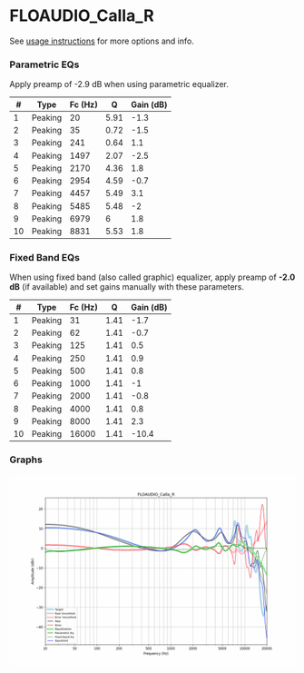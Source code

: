# FLOAUDIO_Calla_R
See [usage instructions](https://github.com/jaakkopasanen/AutoEq#usage) for more options and info.

### Parametric EQs
Apply preamp of -2.9 dB when using parametric equalizer.

|   # | Type    |   Fc (Hz) |    Q |   Gain (dB) |
|-----|---------|-----------|------|-------------|
|   1 | Peaking |        20 | 5.91 |        -1.3 |
|   2 | Peaking |        35 | 0.72 |        -1.5 |
|   3 | Peaking |       241 | 0.64 |         1.1 |
|   4 | Peaking |      1497 | 2.07 |        -2.5 |
|   5 | Peaking |      2170 | 4.36 |         1.8 |
|   6 | Peaking |      2954 | 4.59 |        -0.7 |
|   7 | Peaking |      4457 | 5.49 |         3.1 |
|   8 | Peaking |      5485 | 5.48 |        -2   |
|   9 | Peaking |      6979 | 6    |         1.8 |
|  10 | Peaking |      8831 | 5.53 |         1.8 |

### Fixed Band EQs
When using fixed band (also called graphic) equalizer, apply preamp of **-2.0 dB** (if available) and set gains manually with these parameters.

|   # | Type    |   Fc (Hz) |    Q |   Gain (dB) |
|-----|---------|-----------|------|-------------|
|   1 | Peaking |        31 | 1.41 |        -1.7 |
|   2 | Peaking |        62 | 1.41 |        -0.7 |
|   3 | Peaking |       125 | 1.41 |         0.5 |
|   4 | Peaking |       250 | 1.41 |         0.9 |
|   5 | Peaking |       500 | 1.41 |         0.8 |
|   6 | Peaking |      1000 | 1.41 |        -1   |
|   7 | Peaking |      2000 | 1.41 |        -0.8 |
|   8 | Peaking |      4000 | 1.41 |         0.8 |
|   9 | Peaking |      8000 | 1.41 |         2.3 |
|  10 | Peaking |     16000 | 1.41 |       -10.4 |

### Graphs
![](./FLOAUDIO_Calla_R.png)
